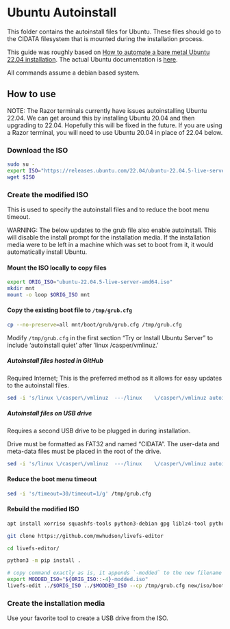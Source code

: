 # Ubuntu Autoinstall

This folder contains the autoinstall files for Ubuntu. These files should go to the CIDATA filesystem
that is mounted during the installation process.

This guide was roughly based on [How to automate a bare metal Ubuntu 22.04 installation](https://www.jimangel.io/posts/automate-ubuntu-22-04-lts-bare-metal/). The actual Ubuntu documentation is [here](https://ubuntu.com/server/docs/install/autoinstall).

All commands assume a debian based system.

## How to use

NOTE: The Razor terminals currently have issues autoinstalling Ubuntu 22.04. We can get around this
by installing Ubuntu 20.04 and then upgrading to 22.04. Hopefully this will be fixed in the future.
If you are using a Razor terminal, you will need to use Ubuntu 20.04 in place of 22.04 below.

### Download the ISO

```bash
sudo su -
export ISO="https://releases.ubuntu.com/22.04/ubuntu-22.04.5-live-server-amd64.iso"
wget $ISO
```

### Create the modified ISO

This is used to specify the autoinstall files and to reduce the boot menu timeout.

WARNING: The below updates to the grub file also enable autoinstall. This will disable the install prompt for the installation media. If the installation media were to be left in a machine which was set to boot from it, it would automatically install Ubuntu.

#### Mount the ISO locally to copy files

```bash
export ORIG_ISO="ubuntu-22.04.5-live-server-amd64.iso"
mkdir mnt
mount -o loop $ORIG_ISO mnt
```

#### Copy the existing boot file to `/tmp/grub.cfg`

```bash
cp --no-preserve=all mnt/boot/grub/grub.cfg /tmp/grub.cfg
```

Modify `/tmp/grub.cfg` in the first section “Try or Install Ubuntu Server” to include ‘autoinstall quiet’ after ’linux /casper/vmlinuz.’

##### Autoinstall files hosted in GitHub

Required Internet; This is the preferred method as it allows for easy updates to the autoinstall files.

```bash
sed -i 's/linux	\/casper\/vmlinuz  ---/linux	\/casper\/vmlinuz autoinstall ds="nocloud-net;s=https://raw.githubusercontent.com/quikserve/carbon-bootstrap/master/ubuntu/autoinstaller/" quiet ---/g' /tmp/grub.cfg
```

##### Autoinstall files on USB drive

Requires a second USB drive to be plugged in during installation.

Drive must be formatted as FAT32 and named “CIDATA”. The user-data and meta-data files must be placed in the root of the drive.

```bash
sed -i 's/linux	\/casper\/vmlinuz  ---/linux	\/casper\/vmlinuz autoinstall quiet ---/g' /tmp/grub.cfg
```

#### Reduce the boot menu timeout

```bash
sed -i 's/timeout=30/timeout=1/g' /tmp/grub.cfg
```

#### Rebuild the modified ISO

```bash
apt install xorriso squashfs-tools python3-debian gpg liblz4-tool python3-pip -y

git clone https://github.com/mwhudson/livefs-editor

cd livefs-editor/

python3 -m pip install .

# copy command exactly as is, it appends `-modded` to the new filename
export MODDED_ISO="${ORIG_ISO::-4}-modded.iso"
livefs-edit ../$ORIG_ISO ../$MODDED_ISO --cp /tmp/grub.cfg new/iso/boot/grub/grub.cfg
```

### Create the installation media

Use your favorite tool to create a USB drive from the ISO.
